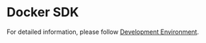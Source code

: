 Docker SDK
==========

For detailed information, please follow [Development Environment](https://github.com/picamator/transfer-object/wiki/Development-Environment).
